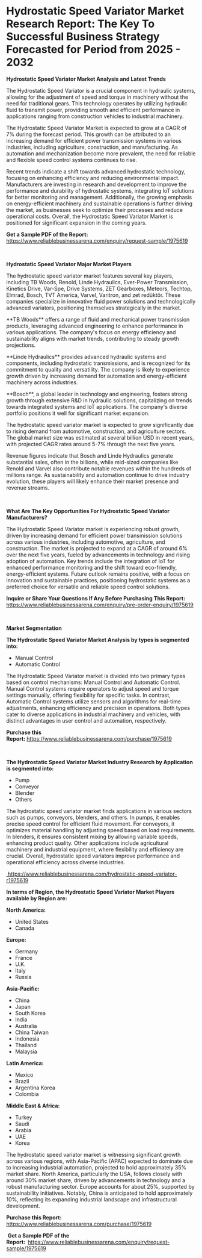 <p><h1>Hydrostatic Speed Variator Market Research Report: The Key To Successful Business Strategy Forecasted for Period from 2025 - 2032</h1></p><p><strong>Hydrostatic Speed Variator Market Analysis and Latest Trends</strong></p>
<p><p>The Hydrostatic Speed Variator is a crucial component in hydraulic systems, allowing for the adjustment of speed and torque in machinery without the need for traditional gears. This technology operates by utilizing hydraulic fluid to transmit power, providing smooth and efficient performance in applications ranging from construction vehicles to industrial machinery. </p><p>The Hydrostatic Speed Variator Market is expected to grow at a CAGR of 7% during the forecast period. This growth can be attributed to an increasing demand for efficient power transmission systems in various industries, including agriculture, construction, and manufacturing. As automation and mechanization become more prevalent, the need for reliable and flexible speed control systems continues to rise. </p><p>Recent trends indicate a shift towards advanced hydrostatic technology, focusing on enhancing efficiency and reducing environmental impact. Manufacturers are investing in research and development to improve the performance and durability of hydrostatic systems, integrating IoT solutions for better monitoring and management. Additionally, the growing emphasis on energy-efficient machinery and sustainable operations is further driving the market, as businesses seek to optimize their processes and reduce operational costs. Overall, the Hydrostatic Speed Variator Market is positioned for significant expansion in the coming years.</p></p>
<p><strong>Get a Sample PDF of the Report:&nbsp;</strong> <a href="https://www.reliablebusinessarena.com/enquiry/request-sample/1975619?utm_campaign=2177&utm_medium=2&utm_source=Github&utm_content=ia&utm_term=12042025&utm_id=hydrostatic-speed-variator">https://www.reliablebusinessarena.com/enquiry/request-sample/1975619</a></p>
<p>&nbsp;</p>
<p><strong>Hydrostatic Speed Variator Major Market Players</strong></p>
<p><p>The hydrostatic speed variator market features several key players, including TB Woods, Renold, Linde Hydraulics, Ever-Power Transmission, Kinetics Drive, Var-Spe, Drive Systems, ZET Gearboxes, Meteors, Techtop, Elmrad, Bosch, TVT America, Varvel, Varitron, and zet redüktör. These companies specialize in innovative fluid power solutions and technologically advanced variators, positioning themselves strategically in the market.</p><p>**TB Woods** offers a range of fluid and mechanical power transmission products, leveraging advanced engineering to enhance performance in various applications. The company's focus on energy efficiency and sustainability aligns with market trends, contributing to steady growth projections.</p><p>**Linde Hydraulics** provides advanced hydraulic systems and components, including hydrostatic transmissions, and is recognized for its commitment to quality and versatility. The company is likely to experience growth driven by increasing demand for automation and energy-efficient machinery across industries.</p><p>**Bosch**, a global leader in technology and engineering, fosters strong growth through extensive R&D in hydraulic solutions, capitalizing on trends towards integrated systems and IoT applications. The company's diverse portfolio positions it well for significant market expansion.</p><p>The hydrostatic speed variator market is expected to grow significantly due to rising demand from automotive, construction, and agriculture sectors. The global market size was estimated at several billion USD in recent years, with projected CAGR rates around 5-7% through the next five years. </p><p>Revenue figures indicate that Bosch and Linde Hydraulics generate substantial sales, often in the billions, while mid-sized companies like Renold and Varvel also contribute notable revenues within the hundreds of millions range. As sustainability and automation continue to drive industry evolution, these players will likely enhance their market presence and revenue streams.</p></p>
<p>&nbsp;</p>
<p><strong>What Are The Key Opportunities For Hydrostatic Speed Variator Manufacturers?</strong></p>
<p><p>The Hydrostatic Speed Variator market is experiencing robust growth, driven by increasing demand for efficient power transmission solutions across various industries, including automotive, agriculture, and construction. The market is projected to expand at a CAGR of around 6% over the next five years, fueled by advancements in technology and rising adoption of automation. Key trends include the integration of IoT for enhanced performance monitoring and the shift toward eco-friendly, energy-efficient systems. Future outlook remains positive, with a focus on innovation and sustainable practices, positioning hydrostatic systems as a preferred choice for versatile and reliable speed control solutions.</p></p>
<p><strong>Inquire or Share Your Questions If Any Before Purchasing This Report:</strong> <a href="https://www.reliablebusinessarena.com/enquiry/pre-order-enquiry/1975619?utm_campaign=2177&utm_medium=2&utm_source=Github&utm_content=ia&utm_term=12042025&utm_id=hydrostatic-speed-variator">https://www.reliablebusinessarena.com/enquiry/pre-order-enquiry/1975619</a></p>
<p>&nbsp;</p>
<p><strong>Market Segmentation</strong></p>
<p><strong>The Hydrostatic Speed Variator Market Analysis by types is segmented into:</strong></p>
<p><ul><li>Manual Control</li><li>Automatic Control</li></ul></p>
<p><p>The Hydrostatic Speed Variator market is divided into two primary types based on control mechanisms: Manual Control and Automatic Control. Manual Control systems require operators to adjust speed and torque settings manually, offering flexibility for specific tasks. In contrast, Automatic Control systems utilize sensors and algorithms for real-time adjustments, enhancing efficiency and precision in operations. Both types cater to diverse applications in industrial machinery and vehicles, with distinct advantages in user control and automation, respectively.</p></p>
<p><strong>Purchase this Report:&nbsp;</strong><a href="https://www.reliablebusinessarena.com/purchase/1975619?utm_campaign=2177&utm_medium=2&utm_source=Github&utm_content=ia&utm_term=12042025&utm_id=hydrostatic-speed-variator">https://www.reliablebusinessarena.com/purchase/1975619</a></p>
<p>&nbsp;</p>
<p><strong>The Hydrostatic Speed Variator Market Industry Research by Application is segmented into:</strong></p>
<p><ul><li>Pump</li><li>Conveyor</li><li>Blender</li><li>Others</li></ul></p>
<p><p>The hydrostatic speed variator market finds applications in various sectors such as pumps, conveyors, blenders, and others. In pumps, it enables precise speed control for efficient fluid movement. For conveyors, it optimizes material handling by adjusting speed based on load requirements. In blenders, it ensures consistent mixing by allowing variable speeds, enhancing product quality. Other applications include agricultural machinery and industrial equipment, where flexibility and efficiency are crucial. Overall, hydrostatic speed variators improve performance and operational efficiency across diverse industries.</p></p>
<p><a href="https://www.reliablebusinessarena.com/hydrostatic-speed-variator-r1975619?utm_campaign=2177&utm_medium=2&utm_source=Github&utm_content=ia&utm_term=12042025&utm_id=hydrostatic-speed-variator">&nbsp;https://www.reliablebusinessarena.com/hydrostatic-speed-variator-r1975619</a></p>
<p><strong>In terms of Region, the Hydrostatic Speed Variator Market Players available by Region are:</strong></p>
<p>
    <p> <strong> North America: </strong>
        <ul>
            <li>United States</li>
            <li>Canada</li>
        </ul>
        </p> 
    <p> <strong> Europe: </strong>
        <ul>
            <li>Germany</li>
            <li>France</li>
            <li>U.K.</li>
            <li>Italy</li>
            <li>Russia</li>
        </ul>
        </p> 
    <p> <strong> Asia-Pacific: </strong>
        <ul>
            <li>China</li>
            <li>Japan</li>
            <li>South Korea</li>
            <li>India</li>
            <li>Australia</li>
            <li>China Taiwan</li>
            <li>Indonesia</li>
            <li>Thailand</li>
            <li>Malaysia</li>
        </ul>
        </p> 
    <p> <strong> Latin America: </strong>
        <ul>
            <li>Mexico</li>
            <li>Brazil</li>
            <li>Argentina Korea</li>
            <li>Colombia</li>
        </ul>
        </p> 
    <p> <strong> Middle East & Africa: </strong>
        <ul>
            <li>Turkey</li>
            <li>Saudi</li>
            <li>Arabia</li>
            <li>UAE</li>
            <li>Korea</li>
        </ul>
    </p>
    </p>
<p><p>The hydrostatic speed variator market is witnessing significant growth across various regions, with Asia-Pacific (APAC) expected to dominate due to increasing industrial automation, projected to hold approximately 35% market share. North America, particularly the USA, follows closely with around 30% market share, driven by advancements in technology and a robust manufacturing sector. Europe accounts for about 25%, supported by sustainability initiatives. Notably, China is anticipated to hold approximately 10%, reflecting its expanding industrial landscape and infrastructural development.</p></p>
<p><strong>Purchase this Report: </strong><a href="https://www.reliablebusinessarena.com/purchase/1975619?utm_campaign=2177&utm_medium=2&utm_source=Github&utm_content=ia&utm_term=12042025&utm_id=hydrostatic-speed-variator">https://www.reliablebusinessarena.com/purchase/1975619</a></p>
<p>&nbsp;<strong>Get a Sample PDF of the Report:&nbsp;&nbsp;</strong><a href="https://www.reliablebusinessarena.com/enquiry/request-sample/1975619?utm_campaign=2177&utm_medium=2&utm_source=Github&utm_content=ia&utm_term=12042025&utm_id=hydrostatic-speed-variator">https://www.reliablebusinessarena.com/enquiry/request-sample/1975619</a></p>
<p><strong></strong></p>
<p><p></p><p></p><p></p></p>